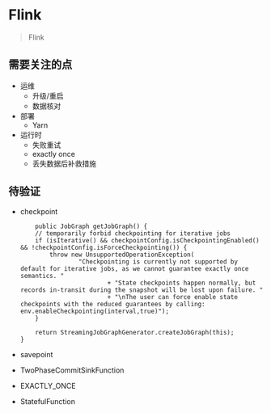 # Flink

> Flink 

## 需要关注的点

- 运维
	- 升级/重启
	- 数据核对
- 部署
	- Yarn
- 运行时
	- 失败重试
	- exactly once
	- 丢失数据后补救措施
	
## 待验证

- checkpoint

	```
		public JobGraph getJobGraph() {
		// temporarily forbid checkpointing for iterative jobs
		if (isIterative() && checkpointConfig.isCheckpointingEnabled() && !checkpointConfig.isForceCheckpointing()) {
			throw new UnsupportedOperationException(
					"Checkpointing is currently not supported by default for iterative jobs, as we cannot guarantee exactly once semantics. "
							+ "State checkpoints happen normally, but records in-transit during the snapshot will be lost upon failure. "
							+ "\nThe user can force enable state checkpoints with the reduced guarantees by calling: env.enableCheckpointing(interval,true)");
		}

		return StreamingJobGraphGenerator.createJobGraph(this);
	}
	```
	
- savepoint

- TwoPhaseCommitSinkFunction

- EXACTLY_ONCE

- StatefulFunction

